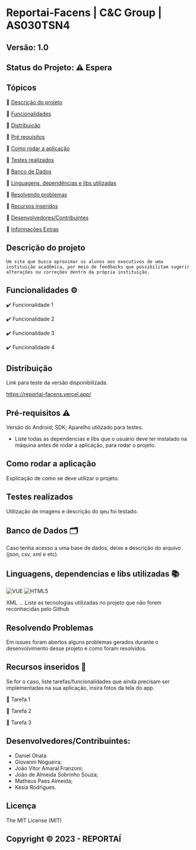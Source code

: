 # Reportai-Facens | C&C Group | AS030TSN4
## Versão: 1.0 
## Status do Projeto: ⚠️ Espera

## Tópicos
🔹 [Descrição do projeto](#descrição-do-projeto)

🔹 [Funcionalidades](#funcionalidades-%EF%B8%8F)

🔹 [Distribuição](#distribuição)

🔹 [Pré requisitos](#pré-requisitos-%EF%B8%8F)

🔹 [Como rodar a aplicação](#como-rodar-a-aplicação)

🔹 [Testes realizados](#testes-realizados)

🔹 [Banco de Dados](#banco-de-dados-%EF%B8%8F)

🔹 [Linguagens, dependências e libs utilizadas](#linguagens-dependencias-e-libs-utilizadas-)

🔹 [Resolvendo problemas](#recursos-inseridos-)

🔹 [Recursos inseridos](#recursos-de-inseridos-)

🔹 [Desenvolvedores/Contribuintes](#desenvolvedorescontribuintes)

🔹 [Informações Extras](#licença)

## Descrição do projeto
	Um site que busca aproximar os alunos aos executivos de uma instituição acadêmica, por meio de feedbacks que possibilitam sugerir alterações ou correções dentro da própria instituição.

## Funcionalidades ⚙️

✔️ Funcionalidade 1

✔️ Funcionalidade 2

✔️ Funcionalidade 3

✔️ Funcionalidade 4

## Distribuição
Link para teste da versão disponibilizada.

https://reportai-facens.vercel.app/

## Pré-requisitos ⚠️    
Versão do Android; 
SDK; 
Aparelho utilizado para testes.
- Liste todas as dependencias e libs que o usuário deve ter instalado na máquina antes de rodar a aplicação, para rodar o projeto.

## Como rodar a aplicação
Explicação de como se deve utilizar o projeto.

## Testes realizados
Utilização de imagens e descrição do qeu foi testado.

## Banco de Dados 🗂️
Caso tenha acesso a uma base de dados, deixe a descrição do arquivo (json, csv, xml e etc).

## Linguagens, dependencias e libs utilizadas 📚
![VUE](https://img.shields.io/badge/VUE-3DDC84?style=for-the-badge&logo=vue&logoColor=white)
![HTML5](https://img.shields.io/badge/HTML5-ff4500?style=for-the-badge&logo=html5&logoColor=white)

XML
...
Liste as tecnologias utilizadas no projeto que não forem reconhecidas pelo Github

## Resolvendo Problemas 
Em issues foram abertos alguns problemas gerados durante o desenvolvimento desse projeto e como foram resolvidos.

## Recursos inseridos 🧰
Se for o caso, liste tarefas/funcionalidades que ainda precisam ser implementadas na sua aplicação, insira fotos da tela do app.

📝 Tarefa 1

📝 Tarefa 2

📝 Tarefa 3

## Desenvolvedores/Contribuintes:
- Daniel Ohata
- Giovanni Nogueira;
- João Vitor Amaral Franzoni;
- João de Almeida Sobrinho Souza;
- Matheus Paes Almeida;
- Kesia Rodrigues.

## Licença
The MIT License (MIT)

## Copyright ©️ 2023 - REPORTAÍ
